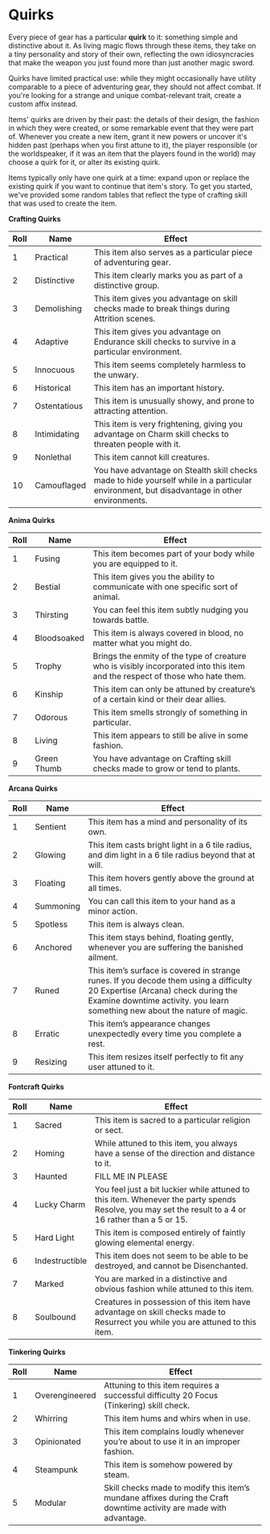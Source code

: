 # Quirks

Every piece of gear has a particular **quirk** to it: something simple and distinctive about it. As living magic flows through these items, they take on a tiny personality and story of their own, reflecting the own idiosyncracies that make the weapon you just found more than just another magic sword.

Quirks have limited practical use: while they might occasionally have utility comparable to a piece of adventuring gear, they should not affect combat. If you're looking for a strange and unique combat-relevant trait, create a custom affix instead.

Items' quirks are driven by their past: the details of their design, the fashion in which they were created, or some remarkable event that they were part of. Whenever you create a new item, grant it new powers or uncover it's hidden past (perhaps when you first attune to it), the player responsible (or the worldspeaker, if it was an item that the players found in the world) may choose a quirk for it, or alter its existing quirk.

Items typically only have one quirk at a time: expand upon or replace the existing quirk if you want to continue that item's story. To get you started, we've provided some random tables that reflect the type of crafting skill that was used to create the item.

**Crafting Quirks**

| Roll | Name         | Effect                                                                                                                                      |
| ---- | ------------ | ------------------------------------------------------------------------------------------------------------------------------------------- |
| 1    | Practical    | This item also serves as a particular piece of adventuring gear.                                                                            |
| 2    | Distinctive  | This item clearly marks you as part of a distinctive group.                                                                                 |
| 3    | Demolishing  | This item gives you advantage on skill checks made to break things during Attrition scenes.                                                 |
| 4    | Adaptive     | This item gives you advantage on Endurance skill checks to survive in a particular environment.                                             |
| 5    | Innocuous    | This item seems completely harmless to the unwary.                                                                                          |
| 6    | Historical   | This item has an important history.                                                                                                         |
| 7    | Ostentatious | This item is unusually showy, and prone to attracting attention.                                                                            |
| 8    | Intimidating | This item is very frightening, giving you advantage on Charm skill checks to threaten people with it.                                       |
| 9    | Nonlethal    | This item cannot kill creatures.                                                                                                            |
| 10   | Camouflaged  | You have advantage on Stealth skill checks made to hide yourself while in a particular environment, but disadvantage in other environments. |

**Anima Quirks**

| Roll | Name        | Effect                                                                                                                       |
| ---- | ----------- | ---------------------------------------------------------------------------------------------------------------------------- |
| 1    | Fusing      | This item becomes part of your body while you are equipped to it.                                                            |
| 2    | Bestial     | This item gives you the ability to communicate with one specific sort of animal.                                             |
| 3    | Thirsting   | You can feel this item subtly nudging you towards battle.                                                                    |
| 4    | Bloodsoaked | This item is always covered in blood, no matter what you might do.                                                           |
| 5    | Trophy      | Brings the enmity of the type of creature who is visibly incorporated into this item and the respect of those who hate them. |
| 6    | Kinship     | This item can only be attuned by creature’s of a certain kind or their dear allies.                                          |
| 7    | Odorous     | This item smells strongly of something in particular.                                                                        |
| 8    | Living      | This item appears to still be alive in some fashion.                                                                         |
| 9    | Green Thumb | You have advantage on Crafting skill checks made to grow or tend to plants.                                                  |

**Arcana Quirks**

| Roll | Name      | Effect                                                                                                                                                                                                      |
| ---- | --------- | ----------------------------------------------------------------------------------------------------------------------------------------------------------------------------------------------------------- |
| 1    | Sentient  | This item has a mind and personality of its own.                                                                                                                                                            |
| 2    | Glowing   | This item casts bright light in a 6 tile radius, and dim light in a 6 tile radius beyond that at will.                                                                                                      |
| 3    | Floating  | This item hovers gently above the ground at all times.                                                                                                                                                      |
| 4    | Summoning | You can call this item to your hand as a minor action.                                                                                                                                                      |
| 5    | Spotless  | This item is always clean.                                                                                                                                                                                  |
| 6    | Anchored  | This item stays behind, floating gently, whenever you are suffering the banished ailment.                                                                                                                   |
| 7    | Runed     | This item’s surface is covered in strange runes. If you decode them using a difficulty 20 Expertise (Arcana) check during the Examine downtime activity. you learn something new about the nature of magic. |
| 8    | Erratic   | This item’s appearance changes unexpectedly every time you complete a rest.                                                                                                                                 |
| 9    | Resizing  | This item resizes itself perfectly to fit any user attuned to it.                                                                                                                                           |

**Fontcraft Quirks**

| Roll | Name           | Effect                                                                                                                                                |
| ---- | -------------- | ----------------------------------------------------------------------------------------------------------------------------------------------------- |
| 1    | Sacred         | This item is sacred to a particular religion or sect.                                                                                                 |
| 2    | Homing         | While attuned to this item, you always have a sense of the direction and distance to it.                                                              |
| 3    | Haunted        | FILL ME IN PLEASE                                                                                                                                     |
| 4    | Lucky Charm    | You feel just a bit luckier while attuned to this item. Whenever the party spends Resolve, you may set the result to a 4 or 16 rather than a 5 or 15. |
| 5    | Hard Light     | This item is composed entirely of faintly glowing elemental energy.                                                                                   |
| 6    | Indestructible | This item does not seem to be able to be destroyed, and cannot be Disenchanted.                                                                       |
| 7    | Marked         | You are marked in a distinctive and obvious fashion while attuned to this item.                                                                       |
| 8    | Soulbound      | Creatures in possession of this item have advantage on skill checks made to Resurrect you while you are attuned to this item.                         |

**Tinkering Quirks**

| Roll | Name           | Effect                                                                                                              |
| ---- | -------------- | ------------------------------------------------------------------------------------------------------------------- |
| 1    | Overengineered | Attuning to this item requires a successful difficulty 20 Focus (Tinkering) skill check.                            |
| 2    | Whirring       | This item hums and whirs when in use.                                                                               |
| 3    | Opinionated    | This item complains loudly whenever you’re about to use it in an improper fashion.                                  |
| 4    | Steampunk      | This item is somehow powered by steam.                                                                              |
| 5    | Modular        | Skill checks made to modify this item’s mundane affixes during the Craft downtime activity are made with advantage. |
